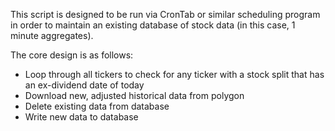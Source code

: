 This script is designed to be run via CronTab or similar scheduling program in order to maintain an existing database of stock data (in this case, 1 minute aggregates).

The core design is as follows:
* Loop through all tickers to check for any ticker with a stock split that has an ex-dividend date of today
* Download new, adjusted historical data from polygon
* Delete existing data from database
* Write new data to database
